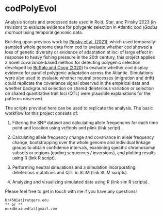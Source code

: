# codPolyEvol

Analysis scripts and processed data used in Reid, Star, and Pinsky 2023 (in revision) to evaluate evidence for polygenic selection in Atlantic cod (*Gadus morhua*) using temporal genomic data.

Building upon previous work by [Pinsky et al. (2021)](https://doi.org/10.1073/pnas.2025453118), which used temporally-sampled whole genome data from cod to evaluate whether cod showed a loss of genetic diversity or evidence of adaptation at loci of large effect in response to heavy fishing pressure in the 20th century, this project applies a novel covariance-based method for detecting polygenic selection developed by [Buffalo and Coop (2020)](https://doi.org/10.1073/pnas.1919039117) to evaluate whether cod display evidence for parallel polygenic adaptation across the Atlantic. Simulations were also used to evaluate whether neutral processes (migration and drift) could replicate the covariance signal observed in the empirical data and whether background selection on shared deleterious variation or selection on shared quantitative trait loci (QTL) were plausible explanations for the patterns observed.

The scripts provided here can be used to replicate the analysis. The basic workflow for this project consists of:

1) Filtering the SNP dataset and calculating allele frequencies for each time point and location using vcftools and plink (link script).

2) Calculating allele frequency change and covariance in allele frequency change, bootstrapping over the whole genome and individual linkage groups to obtain confidence intervals, examining specific chromosomal subsets or regions (coding sequences / inversions), and plotting results using R (link R script). 

3) Performing neutral simulations and a simulation incorporating deleterious mutations and QTL in SLiM (link SLiM scripts).

4) Analyzing and visualizing simulated data using R (link sim R scripts).

Please feel free to get in touch with me if you have any questions!

```
br450[at]rutgers.edu
** or **
nerdbrained[at]gmail.com
```

